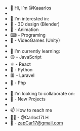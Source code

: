 - 👋 Hi, I’m @Kaaarlos
- 
- 👀 I’m interested in:
-   🔗 - 3D design (Blender)
-   🎥 - Animation
-   ⌨ - Programing
-   👾 - VideoGames (Unity)
-   
- 🌱 I’m currently learning:
-   🟡 - JavaScript
-   ⚛  -  React
-   🐍 - Python
-   🟥 - Laravel
-   🔵 - Php
-
- 💞️ I’m looking to collaborate on:
-   🎯 -  New Projects
-   
- 📫 How to reach me 
-    🐤🔵 - @Carlos17LH
-    💌 - zapCar17@gmail.com
